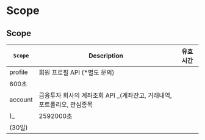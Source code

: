 # Scope

## Scope

| **`Scope`** | **Description** | **유효시간** |
| --- | --- | --- |
| profile | 회원 프로필 API \(\*별도 문의\) | 600초 |
| account | 금융투자 회사의 계좌조회 API _\(계좌잔고, 거래내역, 포트폴리오, 관심종목\)_ | 2592000초 \(30일\) |



